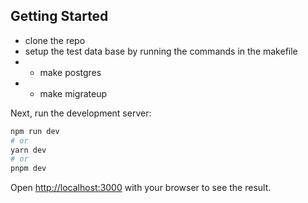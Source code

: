 ## Getting Started
- clone the repo
- setup the test data base by running the commands in the makefile
- - make postgres
- - make migrateup

Next, run the development server:

```bash
npm run dev
# or
yarn dev
# or
pnpm dev
```

Open [http://localhost:3000](http://localhost:3000) with your browser to see the result.

